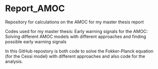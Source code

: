 # Report_AMOC
Repository for calculations on the AMOC for my master thesis report

Codes used for my master thesis: 
Early warning signals for the AMOC: Solving different AMOC models with different approaches and finding possible early warning signals

In this GitHub repostory is both code to solve the Fokker-Planck equation (for the Cessi model) with different approaches and also code for the analysis.
